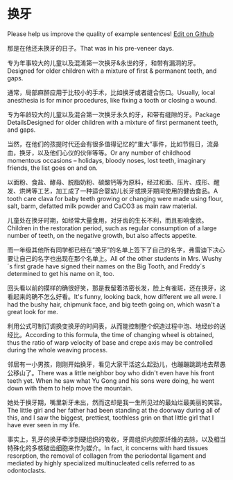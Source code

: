 # 换牙

Please help us improve the quality of example sentences! [Edit on Github](https://github.com/jiyushe/jiyu-example-sentence-source/blob/main/chinese/huanya.md)

<p><span class="chinese">那是在他还未换牙的日子。</span><span class="english">That was in his pre-veneer days.</span></p>

<p><span class="chinese">专为年事较大的儿童以及混淆第一次换牙&永世的牙，和带有漏洞的牙。</span><span class="english">Designed for older children with a mixture of first & permanent teeth, and gaps.</span></p>

<p><span class="chinese">通常，局部麻醉应用于比较小的手术，比如换牙或者缝合伤口。</span><span class="english">Usually, local anesthesia is for minor procedures, like fixing a tooth or closing a wound.</span></p>

<p><span class="chinese">专为年龄较大的儿童以及混合第一次换牙永久的牙，和带有缝隙的牙。</span><span class="english">Package DetailsDesigned for older children with a mixture of first permanent teeth, and gaps.</span></p>

<p><span class="chinese">当然，在他们的孩提时代还会有很多值得记忆的“重大”事件，比如节假日，流鼻血，换牙，以及他们心仪的伙伴等等。</span><span class="english">Or any number of childhood momentous occasions – holidays, bloody noses, lost teeth, imaginary friends, the list goes on and on.</span></p>

<p><span class="chinese">以面粉、食盐、酵母、脱脂奶粉、碳酸钙等为原料，经过和面、压片、成形、醒发、烘烤等工艺，加工成了一种适合婴幼儿长牙或换牙期间使用的健齿食品。</span><span class="english">A tooth care clava for baby teeth growing or changing were made using flour, salt, barm, defatted milk powder and CaCO3 as main raw material.</span></p>

<p><span class="chinese">儿童处在换牙时期，如经常大量食用，对牙齿的生长不利，而且影响食欲。</span><span class="english">Children in the restoration period, such as regular consumption of a large number of teeth, on the negative growth, but also affects appetite.</span></p>

<p><span class="chinese">而一年级其他所有同学都已经在“换牙”的名单上签下了自己的名字，弗雷迪下决心要让自己的名字也出现在那个名单上。</span><span class="english">All of the other students in Mrs. Wushy´s first grade have signed their names on the Big Tooth, and Freddy´s determined to get his name on it, too.</span></p>

<p><span class="chinese">回头看以前的摸样的确很好笑，那是我留着浓密长发，脸上有雀斑，还在换牙，这看起来的确不怎么好看。</span><span class="english">It's funny, looking back, how different we all were. I had the bushy hair, chipmunk face, and big teeth going on, which wasn't a great look for me.</span></p>

<p><span class="chinese">利用公式可制订调换变换牙的时间表，从而能控制整个织造过程中泡、地经纱的送经比。</span><span class="english">According to this formula, the time of changing wheel is obtained, thus the ratio of warp velocity of base and crepe axis may be controlled during the whole weaving process.</span></p>

<p><span class="chinese">邻居有一小男孩，刚刚开始换牙，看见大家干活这么起劲儿，也蹦蹦跳跳地去帮愚公移山了。</span><span class="english">There was a little neighbor boy who didn't even have his front teeth yet. When he saw what Yu Gong and his sons were doing, he went down with them to help move the mountain.</span></p>

<p><span class="chinese">她处于换牙期，嘴里新牙未出，然而这却是我一生所见过的最灿烂最美丽的笑容。</span><span class="english">The little girl and her father had been standing at the doorway during all of this, and I saw the biggest, prettiest, toothless grin on that little girl that I have ever seen in my life.</span></p>

<p><span class="chinese">事实上，乳牙的换牙牵涉到硬组织的吸收，牙周组织内胶原纤维的去除，以及相当特殊化的多核破齿细胞来作为媒介。</span><span class="english">In fact, it concerns with hard tissues resorption, the removal of collagen from the periodontal ligament and mediated by highly specialized multinucleated cells referred to as odontoclasts.</span></p>

